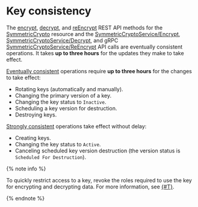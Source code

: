 # Key consistency

The [encrypt](../../kms/api-ref/SymmetricCrypto/encrypt.md), [decrypt](../../kms/api-ref/SymmetricCrypto/decrypt.md), and [reEncrypt](../../kms/api-ref/SymmetricCrypto/reEncrypt.md) REST API methods for the [SymmetricCrypto](../../kms/api-ref/SymmetricCrypto/index.md) resource and the [SymmetricCryptoService/Encrypt](../../kms/api-ref/grpc/symmetric_crypto_service.md#Encrypt), [SymmetricCryptoService/Decrypt](../../kms/api-ref/grpc/symmetric_crypto_service.md#Decrypt), and gRPC [SymmetricCryptoService/ReEncrypt](../../kms/api-ref/grpc/symmetric_crypto_service.md#ReEncrypt) API calls are eventually consistent operations. It takes **up to three hours** for the updates they make to take effect.

[Eventually consistent](https://en.wikipedia.org/wiki/Eventual_consistency) operations require **up to three hours** for the changes to take effect:
* Rotating keys (automatically and manually).
* Changing the primary version of a key.
* Changing the key status to `Inactive`.
* Scheduling a key version for destruction.
* Destroying keys.

[Strongly consistent](https://en.wikipedia.org/wiki/Strong_consistency) operations take effect without delay:
* Creating keys.
* Changing the key status to `Active`.
* Canceling scheduled key version destruction (the version status is `Scheduled For Destruction`).

{% note info %}

To quickly restrict access to a key, revoke the roles required to use the key for encrypting and decrypting data. For more information, see [{#T}](../security/index.md).

{% endnote %}